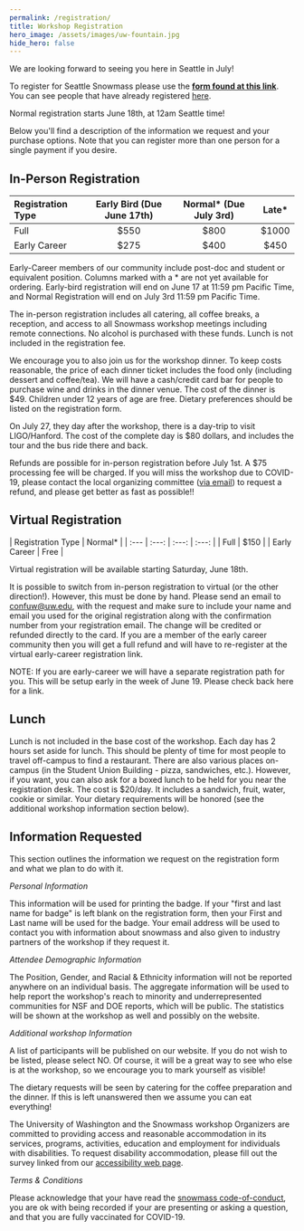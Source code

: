 ```yaml
---
permalink: /registration/
title: Workshop Registration
hero_image: /assets/images/uw-fountain.jpg
hide_hero: false
---
```


We are looking forward to seeing you here in Seattle in July!

To register for Seattle Snowmass please use the **[form found at this link](https://cvent.me/vz43ry)**. You can see people that have already registered [here](/participantList/).

Normal registration starts June 18th, at 12am Seattle time!

Below you'll find a description of the information we request and your purchase options. Note that you can register more than one person for a single payment if you desire.

## In-Person Registration

| Registration Type | Early Bird (Due June 17th) | Normal* (Due July 3rd) | Late* |
| :--- | :---: | :---: | :---: |
| Full | $550 | $800 | $1000 |
| Early Career | $275 | $400 | $450 |

Early-Career members of our community include post-doc and student or equivalent position. Columns marked with a * are not yet available for ordering. Early-bird registration will end on June 17 at 11:59 pm Pacific Time, and Normal Registration will end on July 3rd 11:59 pm Pacific Time.

The in-person registration includes all catering, all coffee breaks, a reception, and access to all Snowmass workshop meetings including remote connections. No alcohol is purchased with these funds. Lunch is not included in the registration fee.

We encourage you to also join us for the workshop dinner. To keep costs reasonable, the price of each dinner ticket includes the food only (including dessert and coffee/tea). We will have a cash/credit card bar for people to purchase wine and drinks in the dinner venue. The cost of the dinner is $49. Children under 12 years of age are free. Dietary preferences should be listed on the registration form.

On July 27, they day after the workshop, there is a day-trip to visit LIGO/Hanford. The cost of the complete day is $80 dollars, and includes the tour and the bus ride there and back.

Refunds are possible for in-person registration before July 1st. A $75 processing fee will be charged. If you will miss the workshop due to COVID-19, please contact the local organizing committee ([via email](mailto:snowmass-loc2022@uw.edu)) to request a refund, and please get better as fast as possible!!

## Virtual Registration

| Registration Type | Normal* |
| :--- | :---: | :---: | :---: |
| Full | $150 |
| Early Career | Free |

Virtual registration will be available starting Saturday, June 18th.

It is possible to switch from in-person registration to virtual (or the other direction!). However, this must be done by hand. Please send an email to [confuw@uw.edu](mailto:confuw@uw.edu), with the request and make sure to include your name and email you used for the original registration along with the confirmation number from your registration email. The change will be credited or refunded directly to the card. If you are a member of the early career community then you will get a full refund and will have to re-register at the virtual early-career registration link.

NOTE: If you are early-career we will have a separate registration path for you. This will be setup early in the week of June 19. Please check back here for a link.

## Lunch

Lunch is not included in the base cost of the workshop. Each day has 2 hours set aside for lunch. This should be plenty of time for most people to travel off-campus to find a restaurant. There are also various places on-campus (in the Student Union Building - pizza, sandwiches, etc.). However, if you want, you can also ask for a boxed lunch to be held for you near the registration desk. The cost is $20/day. It includes a sandwich, fruit, water, cookie or similar. Your dietary requirements will be honored (see the additional workshop information section below).

## Information Requested

This section outlines the information we request on the registration form and what we plan to do with it.

_Personal Information_

This information will be used for printing the badge. If your "first and last name for badge" is left blank on the registration form, then your First and Last name will be used for the badge. Your email address will be used to contact you with information about snowmass and also given to industry partners of the workshop if they request it.

_Attendee Demographic Information_

The Position, Gender, and Racial & Ethnicity information will not be reported anywhere on an individual basis. The aggregate information will be used to help report the workshop's reach to minority and underrepresented communities for NSF and DOE reports, which will be public. The statistics will be shown at the workshop as well and possibly on the website.

_Additional workshop Information_

A list of participants will be published on our website. If you do not wish to be listed, please select NO. Of course, it will be a great way to see who else is at the workshop, so we encourage you to mark yourself as visible!

The dietary requests will be seen by catering for the coffee preparation and the dinner. If this is left unanswered then we assume you can eat everything!

The University of Washington and the Snowmass workshop Organizers are committed to providing access and reasonable accommodation in its services, programs, activities, education and employment for individuals with disabilities. To request disability accommodation, please fill out the survey linked from our [accessibility web page](http://seattlesnowmass2021.net/accessibility/).

_Terms & Conditions_

Please acknowledge that your have read the [snowmass code-of-conduct](http://seattlesnowmass2021.net/codeofconduct/), you are ok with being recorded if your are presenting or asking a question, and that you are fully vaccinated for COVID-19.
